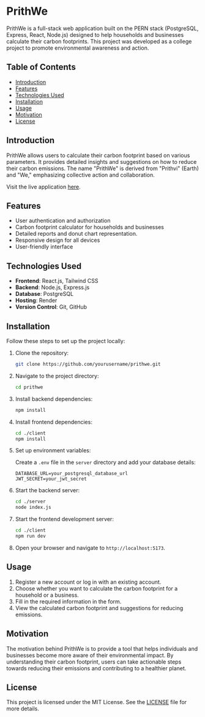 # PrithWe

PrithWe is a full-stack web application built on the PERN stack (PostgreSQL, Express, React, Node.js) designed to help households and businesses calculate their carbon footprints. This project was developed as a college project to promote environmental awareness and action.

## Table of Contents

- [Introduction](#introduction)
- [Features](#features)
- [Technologies Used](#technologies-used)
- [Installation](#installation)
- [Usage](#usage)
- [Motivation](#motivation)
- [License](#license)

## Introduction

PrithWe allows users to calculate their carbon footprint based on various parameters. It provides detailed insights and suggestions on how to reduce their carbon emissions. The name "PrithWe" is derived from "Prithvi" (Earth) and "We," emphasizing collective action and collaboration. 

Visit the live application [here](https://prithwe.onrender.com).

## Features

- User authentication and authorization
- Carbon footprint calculator for households and businesses
- Detailed reports and donut chart representation.
- Responsive design for all devices
- User-friendly interface

## Technologies Used

- **Frontend**: React.js, Tailwind CSS
- **Backend**: Node.js, Express.js
- **Database**: PostgreSQL
- **Hosting**: Render
- **Version Control**: Git, GitHub

## Installation

Follow these steps to set up the project locally:

1. Clone the repository:

    ```bash
    git clone https://github.com/yourusername/prithwe.git
    ```

2. Navigate to the project directory:

    ```bash
    cd prithwe
    ```

3. Install backend dependencies:

    ```bash
    npm install
    ```

4. Install frontend dependencies:

    ```bash
    cd ./client
    npm install
    ```

5. Set up environment variables:

    Create a `.env` file in the `server` directory and add your database details:

    ```env
    DATABASE_URL=your_postgresql_database_url
    JWT_SECRET=your_jwt_secret
    ```

6. Start the backend server:

    ```bash
    cd ./server
    node index.js
    ```

7. Start the frontend development server:

    ```bash
    cd ./client
    npm run dev
    ```

8. Open your browser and navigate to `http://localhost:5173`.

## Usage

1. Register a new account or log in with an existing account.
2. Choose whether you want to calculate the carbon footprint for a household or a business.
3. Fill in the required information in the form.
4. View the calculated carbon footprint and suggestions for reducing emissions.

## Motivation

The motivation behind PrithWe is to provide a tool that helps individuals and businesses become more aware of their environmental impact. By understanding their carbon footprint, users can take actionable steps towards reducing their emissions and contributing to a healthier planet.

## License

This project is licensed under the MIT License. See the [LICENSE](LICENSE) file for more details.
